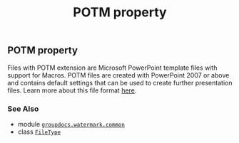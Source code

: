 ﻿---
title: POTM property
second_title: GroupDocs.Watermark for Python via .NET API References
description: 
type: docs
url: /python-net/groupdocs.watermark.common/filetype/potm/
is_root: false
weight: 310
---

## POTM property


Files with POTM extension are Microsoft PowerPoint template files with support for Macros. POTM files
are created with PowerPoint 2007 or above and contains default settings that can be used to create
further presentation files. Learn more about this file format
[here](https://wiki.fileformat.com/presentation/potm/).

### See Also
* module [`groupdocs.watermark.common`](../../)
* class [`FileType`](/watermark/python-net/groupdocs.watermark.common/filetype)
